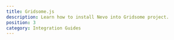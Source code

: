 ```yaml
---
title: Gridsome.js
description: Learn how to install Nevo into Gridsome project.
position: 3
category: Integration Guides
---
```

